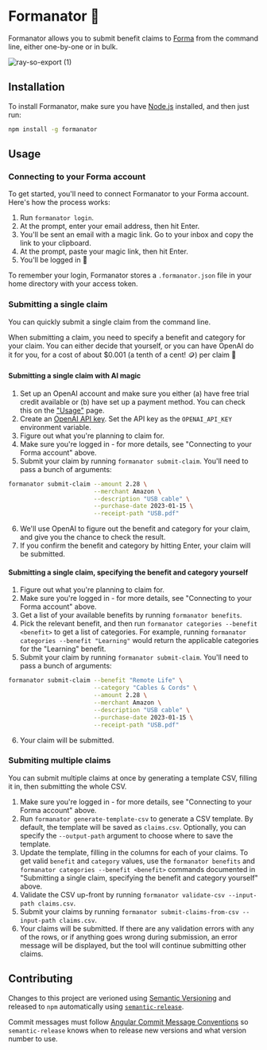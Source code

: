 # Formanator 🤖

Formanator allows you to submit benefit claims to [Forma](https://www.joinforma.com/) from the command line, either one-by-one or in bulk.

![ray-so-export (1)](https://github.com/timrogers/formanator/assets/116134/880087c1-c9f2-479c-9993-1be2e3d368aa)

## Installation

To install Formanator, make sure you have [Node.js](https://nodejs.org/en) installed, and then just run:

```bash
npm install -g formanator
```

## Usage

### Connecting to your Forma account

To get started, you'll need to connect Formanator to your Forma account. Here's how the process works:

1. Run `formanator login`.
2. At the prompt, enter your email address, then hit Enter.
3. You'll be sent an email with a magic link. Go to your inbox and copy the link to your clipboard.
4. At the prompt, paste your magic link, then hit Enter.
5. You'll be logged in 🥳

To remember your login, Formanator stores a `.formanator.json` file in your home directory with your access token.

### Submitting a single claim

You can quickly submit a single claim from the command line.

When submitting a claim, you need to specify a benefit and category for your claim. You can either decide that yourself, or you can have OpenAI do it for you, for a cost of about $0.001 (a tenth of a cent! 🪙) per claim 🧠

#### Submitting a single claim with AI magic

1. Set up an OpenAI account and make sure you either (a) have free trial credit available or (b) have set up a payment method. You can check this on the ["Usage"](https://platform.openai.com/account/usage) page.
2. Create an [OpenAI API key](https://platform.openai.com/account/api-keys). Set the API key as the `OPENAI_API_KEY` environment variable.
3. Figure out what you're planning to claim for.
4. Make sure you're logged in - for more details, see "Connecting to your Forma account" above.
5. Submit your claim by running `formanator submit-claim`. You'll need to pass a bunch of arguments:

```bash
formanator submit-claim --amount 2.28 \
                        --merchant Amazon \
                        --description "USB cable" \
                        --purchase-date 2023-01-15 \
                        --receipt-path "USB.pdf"
```

6. We'll use OpenAI to figure out the benefit and category for your claim, and give you the chance to check the result.
7. If you confirm the benefit and category by hitting Enter, your claim will be submitted.

#### Submitting a single claim, specifying the benefit and category yourself

1. Figure out what you're planning to claim for.
2. Make sure you're logged in - for more details, see "Connecting to your Forma account" above.
3. Get a list of your available benefits by running `formanator benefits`. 
4. Pick the relevant benefit, and then run `formanator categories --benefit <benefit>` to get a list of categories. For example, running `formanator categories --benefit "Learning"` would return the applicable categories for the "Learning" benefit.
5. Submit your claim by running `formanator submit-claim`. You'll need to pass a bunch of arguments:

```bash
formanator submit-claim --benefit "Remote Life" \
                        --category "Cables & Cords" \
                        --amount 2.28 \
                        --merchant Amazon \
                        --description "USB cable" \
                        --purchase-date 2023-01-15 \
                        --receipt-path "USB.pdf"
```

6. Your claim will be submitted.

### Submiting multiple claims

You can submit multiple claims at once by generating a template CSV, filling it in, then submitting the whole CSV.

1. Make sure you're logged in - for more details, see "Connecting to your Forma account" above.
2. Run `formanator generate-template-csv` to generate a CSV template. By default, the template will be saved as `claims.csv`. Optionally, you can specify the `--output-path` argument to choose where to save the template.
3. Update the template, filling in the columns for each of your claims. To get valid `benefit` and `category` values, use the `formanator benefits` and `formanator categories --benefit <benefit>` commands documented in "Submitting a single claim, specifying the benefit and category yourself" above.
4. Validate the CSV up-front by running `formanator validate-csv --input-path claims.csv`.
5. Submit your claims by running `formanator submit-claims-from-csv --input-path claims.csv`.
6. Your claims will be submitted. If there are any validation errors with any of the rows, or if anything goes wrong during submission, an error message will be displayed, but the tool will continue submitting other claims.

## Contributing

Changes to this project are verioned using [Semantic Versioning](https://semver.org/) and released to `npm` automatically using [`semantic-release`](https://github.com/semantic-release/semantic-release). 

Commit messages must follow [Angular Commit Message Conventions](https://github.com/angular/angular/blob/master/CONTRIBUTING.md#-commit-message-format) so `semantic-release` knows when to release new versions and what version number to use.
